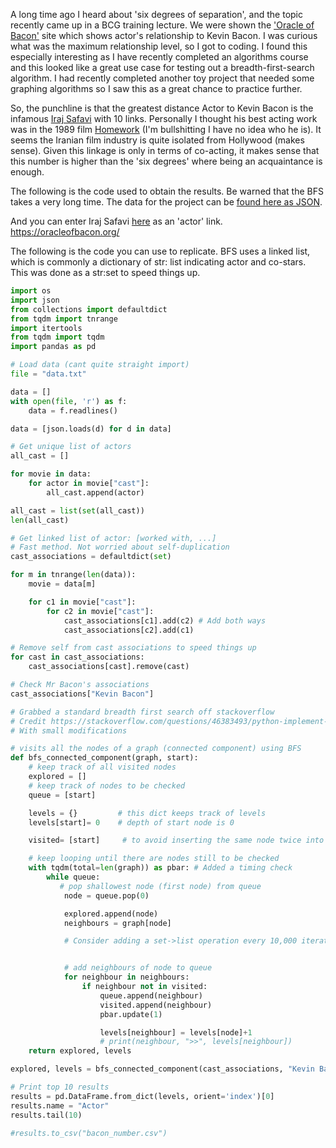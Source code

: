 A long time ago I heard about 'six degrees of separation', and the topic recently came up in a BCG training lecture. We were shown the ['Oracle of Bacon'](https://oracleofbacon.org/) site which shows actor's relationship to Kevin Bacon. I was curious what was the maximum relationship level, so I got to coding. I found this especially interesting as I have recently completed an algorithms course and this looked like a great use case for testing out a breadth-first-search algorithm. I had recently completed another toy project that needed some graphing algorithms so I saw this as a great chance to practice further.

So, the punchline is that the greatest distance Actor to Kevin Bacon is the infamous [Iraj Safavi](https://www.imdb.com/name/nm0755811/) with 10 links. Personally I thought his best acting work was in the 1989 film [Homework](https://www.imdb.com/title/tt0097843/?ref_=nm_flmg_cin_4) (I'm bullshitting I have no idea who he is). It seems the Iranian film industry is quite isolated from Hollywood (makes sense). Given this linkage is only in terms of co-acting, it makes sense that this number is higher than the 'six degrees' where being an acquaintance is enough.

The following is the code used to obtain the results. Be warned that the BFS takes a very long time. The data for the project can be [found here as JSON](https://oracleofbacon.org/how.php).

And you can enter Iraj Safavi [here](https://oracleofbacon.org/) as an 'actor' link. https://oracleofbacon.org/

The following is the code you can use to replicate. BFS uses a linked list, which is commonly a dictionary of str: list indicating actor and co-stars. This was done as a str:set to speed things up.


```python
import os
import json
from collections import defaultdict
from tqdm import tnrange
import itertools
from tqdm import tqdm
import pandas as pd
```

```python
# Load data (cant quite straight import)
file = "data.txt"

data = []
with open(file, 'r') as f:
    data = f.readlines()

data = [json.loads(d) for d in data]

```


```python
# Get unique list of actors
all_cast = []

for movie in data:
    for actor in movie["cast"]:
        all_cast.append(actor)

all_cast = list(set(all_cast))
len(all_cast)

```


```python
# Get linked list of actor: [worked with, ...]
# Fast method. Not worried about self-duplication
cast_associations = defaultdict(set)

for m in tnrange(len(data)):
    movie = data[m]

    for c1 in movie["cast"]:
        for c2 in movie["cast"]:
            cast_associations[c1].add(c2) # Add both ways
            cast_associations[c2].add(c1)

# Remove self from cast associations to speed things up
for cast in cast_associations:
    cast_associations[cast].remove(cast)

```


```python
# Check Mr Bacon's associations
cast_associations["Kevin Bacon"]

```


```python
# Grabbed a standard breadth first search off stackoverflow
# Credit https://stackoverflow.com/questions/46383493/python-implement-breadth-first-search
# With small modifications

# visits all the nodes of a graph (connected component) using BFS
def bfs_connected_component(graph, start):
    # keep track of all visited nodes
    explored = []
    # keep track of nodes to be checked
    queue = [start]

    levels = {}         # this dict keeps track of levels
    levels[start]= 0    # depth of start node is 0

    visited= [start]     # to avoid inserting the same node twice into the queue

    # keep looping until there are nodes still to be checked
    with tqdm(total=len(graph)) as pbar: # Added a timing check
        while queue:
           # pop shallowest node (first node) from queue
            node = queue.pop(0)

            explored.append(node)
            neighbours = graph[node]

            # Consider adding a set->list operation every 10,000 iterations or so to speed up search process


            # add neighbours of node to queue
            for neighbour in neighbours:
                if neighbour not in visited:
                    queue.append(neighbour)
                    visited.append(neighbour)
                    pbar.update(1)

                    levels[neighbour] = levels[node]+1
                    # print(neighbour, ">>", levels[neighbour])
    return explored, levels

```

```python
explored, levels = bfs_connected_component(cast_associations, "Kevin Bacon")

```

```python
# Print top 10 results
results = pd.DataFrame.from_dict(levels, orient='index')[0]
results.name = "Actor"
results.tail(10)

#results.to_csv("bacon_number.csv")

```
